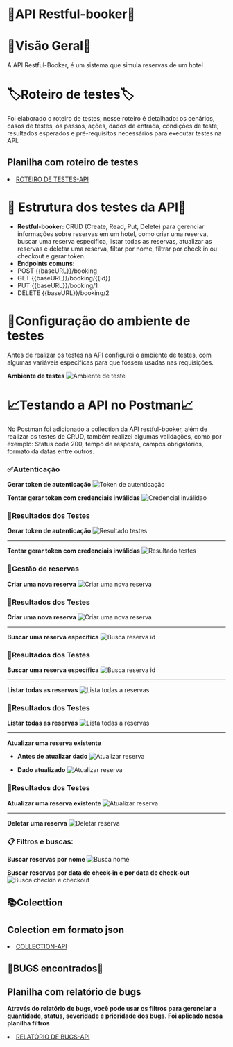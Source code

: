# 🏨API Restful-booker🏨 #

# 👀Visão Geral👀 #
A API Restful-Booker, é um sistema que simula reservas de um hotel
# 🏷️Roteiro de testes🏷️ #
Foi elaborado o roteiro de testes, nesse roteiro é detalhado: os cenários, casos de testes, os passos, ações, dados de entrada, condições de teste, resultados esperados e pré-requisitos necessários para executar testes na API.

## Planilha com roteiro de testes ##
<li> <a href="https://docs.google.com/spreadsheets/d/1afhy_VfZz8fT36ht8TWZGQPFUC8ujS0ugnSET1M5cD8/edit?usp=drive_link" rel=nofollow>ROTEIRO DE TESTES-API</a><//li>

# 🔨 Estrutura dos testes da API🔨  #
+ **Restful-booker:** CRUD (Create, Read, Put, Delete) para gerenciar informações sobre reservas em um hotel, como criar uma reserva, buscar uma reserva especifica, listar todas as reservas, atualizar as reservas e deletar uma reserva, filtar por nome, filtrar por check in ou checkout e gerar token.
+ **Endpoints comuns:**
+ POST {{baseURL}}/booking
+ GET {{baseURL}}/booking/{{id}}
+ PUT {{baseURL}}/booking/1
+ DELETE {{baseURL}}/booking/2


# 🎯Configuração do ambiente de testes #
Antes de realizar os testes na API configurei o ambiente de testes, com algumas variáveis específicas para que fossem usadas nas requisições.

**Ambiente de testes**
![Ambiente de teste](https://imgur.com/RoaNmv7.png)

# 📈Testando a API no Postman📈 #
No Postman foi adicionado a collection da API restful-booker, além de realizar os testes de CRUD, também realizei algumas validações, como por exemplo: Status code 200, tempo de resposta, campos obrigatórios, formato da datas entre outros. 

### ✅Autenticação ###
**Gerar token de autenticação**
![Token de autenticação](https://imgur.com/k6tYcjq.png)

**Tentar gerar token com credenciais inválidas**
![Credencial inválidao](https://imgur.com/nEYTqTZ.png)

### 🔎Resultados dos Testes ###
**Gerar token de autenticação**
![Resultado testes](https://imgur.com/CJsRYpO.png)
___
**Tentar gerar token com credenciais inválidas**
![Resultado testes](https://imgur.com/pBUH6iG.png)

### 📁Gestão de reservas ###

**Criar uma nova reserva**
![Criar uma nova reserva](https://imgur.com/qR8UEYz.png)

### 🔎Resultados dos Testes ###
**Criar uma nova reserva**
![Criar uma nova reserva](https://imgur.com/Q1tUJND.png)
___
**Buscar uma reserva específica**
![Busca reserva id](https://imgur.com/cVeUaxq.png)

### 🔎Resultados dos Testes ###
**Buscar uma reserva específica**
![Busca reserva id](https://imgur.com/GXHDz1u.png)
___
**Listar todas as reservas**
![Lista todas a reservas](https://imgur.com/a0MC63q.png)
### 🔎Resultados dos Testes ###
**Listar todas as reservas**
![Lista todas a reservas](https://imgur.com/TufVamf.png)
___
**Atualizar uma reserva existente**
+ **Antes de atualizar dado**
![Atualizar reserva](https://imgur.com/WJ3UcEE.png)

+ **Dado atualizado**
![Atualizar reserva](https://imgur.com/LgRLUdj.png)

### 🔎Resultados dos Testes ###
**Atualizar uma reserva existente**
![Atualizar reserva](https://imgur.com/1dpFZnh.png)
___
**Deletar uma reserva**
![Deletar reserva](https://imgur.com/O3Z0L3b.png)


### 📋 Filtros e buscas: ###
**Buscar reservas por nome**
![Busca nome](https://imgur.com/bQ7ITP2.png)


**Buscar reservas por data de check-in e por data de check-out**
![Busca checkin e checkout](https://imgur.com/46vlKay.png)


## 📚Colecttion ##
## Colection em formato json ##
<li> <a href="https://github.com/LigianeBasques/API-Testing/blob/master/Restful-booker.postman_collection.json" rel=nofollow>COLLECTION-API</a><//li>




## 🐞BUGS encontrados🐞 ##
## Planilha com relatório de bugs ##
**Através do relatório de bugs, você pode usar os filtros para gerenciar a quantidade, status, severidade e prioridade dos bugs. Foi aplicado nessa planilha filtros**
<li> <a href="https://docs.google.com/spreadsheets/d/1skvW9_tntkYjuaQIGEPlXOHqnFzMMXyxbsybzAN_wK0/edit?usp=sharing" rel=nofollow>RELATÓRIO DE BUGS-API</a><//li>
